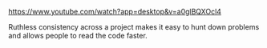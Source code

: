 https://www.youtube.com/watch?app=desktop&v=a0glBQXOcl4

Ruthless consistency across a project makes it easy to hunt down problems and allows people to read the code faster.